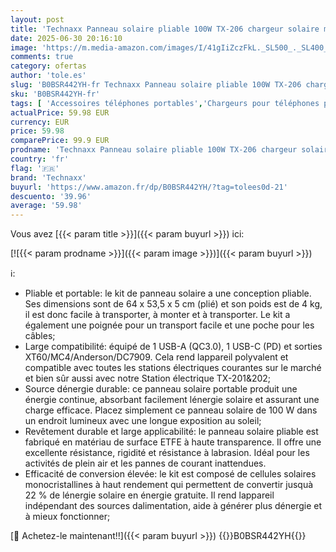 ```yaml
---
layout: post
title: 'Technaxx Panneau solaire pliable 100W TX-206 chargeur solaire monocristallin portable pour toutes les stations électriques courantes avec sorties USB-A/USB-C/XT60/DC7909/MC4/Anderson'
date: 2025-06-30 20:16:10
image: 'https://m.media-amazon.com/images/I/41gIiZczFkL._SL500_._SL400_.jpg'
comments: true
category: ofertas
author: 'tole.es'
slug: 'B0BSR442YH-fr Technaxx Panneau solaire pliable 100W TX-206 chargeur...'
sku: 'B0BSR442YH-fr'
tags: [ 'Accessoires téléphones portables','Chargeurs pour téléphones portables','Chargeurs solaires pour téléphones portables','High-Tech','Téléphones portables et accessoires','technaxx','🇫🇷', ]
actualPrice: 59.98 EUR
currency: EUR
price: 59.98
comparePrice: 99.9 EUR
prodname: 'Technaxx Panneau solaire pliable 100W TX-206 chargeur solaire monocristallin portable pour toutes les stations électriques courantes avec sorties USB-A/USB-C/XT60/DC7909/MC4/Anderson'
country: 'fr'
flag: '🇫🇷'
brand: 'Technaxx'
buyurl: 'https://www.amazon.fr/dp/B0BSR442YH/?tag=tolees0d-21'
descuento: '39.96'
average: '59.98'
---
```


Vous avez [{{< param title >}}]({{< param buyurl >}}) ici:

[![{{< param prodname >}}]({{< param image >}})]({{< param buyurl >}})

ℹ️:

- Pliable et portable: le kit de panneau solaire a une conception pliable. Ses dimensions sont de 64 x 53,5 x 5 cm (plié) et son poids est de 4 kg, il est donc facile à transporter, à monter et à transporter. Le kit a également une poignée pour un transport facile et une poche pour les câbles;
- Large compatibilité: équipé de 1 USB-A (QC3.0), 1 USB-C (PD) et sorties XT60/MC4/Anderson/DC7909. Cela rend lappareil polyvalent et compatible avec toutes les stations électriques courantes sur le marché et bien sûr aussi avec notre Station électrique TX-201&202;
- Source dénergie durable: ce panneau solaire portable produit une énergie continue, absorbant facilement lénergie solaire et assurant une charge efficace. Placez simplement ce panneau solaire de 100 W dans un endroit lumineux avec une longue exposition au soleil;
- Revêtement durable et large applicabilité: le panneau solaire pliable est fabriqué en matériau de surface ETFE à haute transparence. Il offre une excellente résistance, rigidité et résistance à labrasion. Idéal pour les activités de plein air et les pannes de courant inattendues.
- Efficacité de conversion élevée: le kit est composé de cellules solaires monocristallines à haut rendement qui permettent de convertir jusquà 22 % de lénergie solaire en énergie gratuite. Il rend lappareil indépendant des sources dalimentation, aide à générer plus dénergie et à mieux fonctionner;

[🛒 Achetez-le maintenant!!]({{< param buyurl >}})
{{<world>}}B0BSR442YH{{</world>}}
